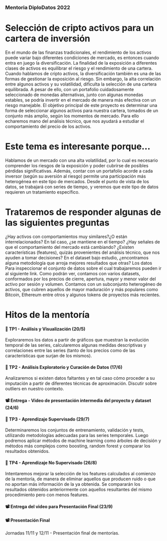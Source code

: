 ### Mentoria DiploDatos 2022

# Selección de cripto activos para un cartera de inversión

En el mundo de las finanzas tradicionales, el rendimiento de los activos puede variar bajo diferentes condiciones de mercado, es entonces cuando entra en juego la diversificación. La finalidad de la exposición a diferentes clases de activos es equilibrar el riesgo y el rendimiento de una cartera.
Cuando hablamos de cripto activos, la diversificación también es una de las formas de gestionar la exposición al riesgo. Sin embargo, la alta correlación entre algunos activos y su volatilidad, dificulta la selección de una cartera equilibrada. A pesar de ello, con un portafolio cuidadosamente seleccionado de monedas alternativas, junto con algunas monedas estables, se podría invertir en el mercado de manera más efectiva con un riesgo manejable.
El objetivo principal de este proyecto es determinar una forma de seleccionar algunos activos para nuestra cartera, tomados de un conjunto más amplio, según los momentos de mercado. Para ello echaremos mano del análisis técnico, que nos ayudará a estudiar el comportamiento del precio de los activos. 

# Este tema es interesante porque…

Hablamos de un mercado con una alta volatilidad, por lo cual es necesario comprender los riesgos de la exposición y poder cubrirse de posibles pérdidas significativas. Además, contar con un portafolio acorde a cada inversor (según su aversión al riesgo) permite una participación más heterogénea en este tipo de mercados. 
Desde el punto de vista de los datos, se trabajará con series de tiempo, y veremos que este tipo de datos requieren un tratamiento específico. 

# Trataremos de responder algunas de las siguientes preguntas

¿Hay activos con comportamientos muy similares?¿O están interrelacionados? En tal caso, ¿se mantiene en el tiempo? ¿Hay señales de que el comportamiento del mercado está cambiando?
¿Existen características (features), quizás provenientes del análisis técnico, que nos ayuden a tomar decisiones?
En el dataset bajo estudio, ¿encontramos alguna metodología que arroja mejores resultados que otras? 
Los datos
Para inspeccionar el conjunto de datos sobre el cual trabajaremos pueden ir al siguiente link. Como podrán ver, contamos con varios datasets, conformados por los precios de cierre, apertura, mayor y menor valor del activo por sesión y volumen. Contamos con un subconjunto heterogéneo de activos, que cubren aquellos de mayor maduración y más populares como Bitcoin, Ethereum entre otros y algunos tokens de proyectos más recientes.

# Hitos de la mentoría

#### 📌 TP1 - Análisis y Visualización (20/5)

Exploraremos los datos a partir de gráficos que muestran la evolución temporal de las series, calcularemos algunas medidas descriptivas y correlaciones entre las series (tanto de los precios como de las características que surjan de los mismos). 
 
#### 📌 TP2 - Análisis Exploratorio y Curación de Datos (17/6) 
 
Analizaremos si existen datos faltantes y en tal caso cómo proceder a su imputación a partir de diferentes técnicas de aproximación. Discutir sobre outliers en nuestro contexto.


#### 📽️ Entrega - Video de presentación intermedia del proyecto y dataset (24/6) 

#### 📌 TP3 - Aprendizaje Supervisado (29/7)
 
Determinaremos los conjuntos de entrenamiento, validación y tests, utilizando metodologías adecuadas para las series temporales. Luego podremos aplicar métodos de machine learning como árboles de decisión y métodos más complejos como boosting, random forest y comparar los resultados obtenidos.
 
#### 📌 TP4 - Aprendizaje No Supervisado (26/8) 
 
Intentaremos mejorar la selección de los features calculados al comienzo de la mentoría, de manera de eliminar aquellos que producen ruido o que no aportan más información de la ya obtenida. Se compararán los resultados obtenidos anteriormente con aquellos resultantes del mismo procedimiento pero con menos features.

#### 📽️ Entrega del video para Presentación Final (23/9)
 
 
#### 📽️ Presentación Final
 
Jornadas 11/11 y 12/11 - Presentación final de mentorías. 

